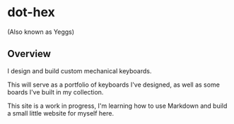 # dot-hex 
(Also known as Yeggs)

## Overview

I design and build custom mechanical keyboards.

This will serve as a portfolio of keyboards I've designed, as well as some boards I've built in my collection.

This site is a work in progress, I'm learning how to use Markdown and build a small little website for myself here.